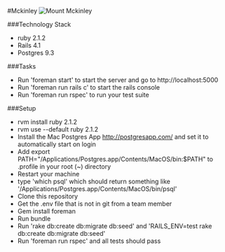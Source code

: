 #Mckinley
![Mount Mckinley](mckinley.jpeg)

###Technology Stack
* ruby 2.1.2
* Rails 4.1
* Postgres 9.3

###Tasks
* Run 'foreman start' to start the server and go to http://localhost:5000
* Run 'foreman run rails c' to start the rails console
* Run 'foreman run rspec' to run your test suite

###Setup
* rvm install ruby 2.1.2
* rvm use --default ruby 2.1.2
* Install the Mac Postgres App http://postgresapp.com/ and set it to automatically start on login
* Add export PATH="/Applications/Postgres.app/Contents/MacOS/bin:$PATH" to .profile in your root (~) directory
* Restart your machine
* type 'which psql' which should return something like '/Applications/Postgres.app/Contents/MacOS/bin/psql'
* Clone this repository
* Get the .env file that is not in git from a team member
* Gem install foreman
* Run bundle
* Run 'rake db:create db:migrate db:seed' and 'RAILS_ENV=test rake db:create db:migrate db:seed'
* Run 'foreman run rspec' and all tests should pass
